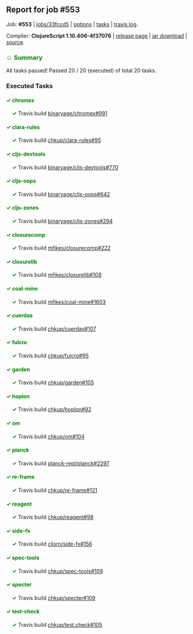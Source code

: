## Report for job #553

Job: **#553** | [jobs/33fccd5](https://github.com/cljs-oss/canary/commit/33fccd596c2469643330ad595b194a5c7889c4a5) | [options](options.edn) | [tasks](tasks.edn) | [travis log](https://travis-ci.org/cljs-oss/canary/builds/423791567).

Compiler: **ClojureScript 1.10.406-4f37076** | [release page](https://github.com/cljs-oss/canary/releases/tag/r1.10.406-4f37076) | [jar download](https://github.com/cljs-oss/canary/releases/download/r1.10.406-4f37076/clojurescript-1.10.406-4f37076.jar) | [source](https://github.com/clojure/clojurescript/commit/4f3707624846a2cf0345859e41370ec172da73c4).

### <b style='color:green'>☺ Summary</b>

All tasks passed! Passed 20 / 20 (executed) of total 20 tasks.

### Executed Tasks

#### <b style='color:green'>&#x2713; chromex</b>
&nbsp;&nbsp;&nbsp;&nbsp;<b style='color:green'>&#x2713;</b> Travis build [binaryage/chromex#991](https://travis-ci.org/binaryage/chromex/builds/423792377)<br>

#### <b style='color:green'>&#x2713; clara-rules</b>
&nbsp;&nbsp;&nbsp;&nbsp;<b style='color:green'>&#x2713;</b> Travis build [chkup/clara-rules#95](https://travis-ci.org/chkup/clara-rules/builds/423792373)<br>

#### <b style='color:green'>&#x2713; cljs-devtools</b>
&nbsp;&nbsp;&nbsp;&nbsp;<b style='color:green'>&#x2713;</b> Travis build [binaryage/cljs-devtools#770](https://travis-ci.org/binaryage/cljs-devtools/builds/423792381)<br>

#### <b style='color:green'>&#x2713; cljs-oops</b>
&nbsp;&nbsp;&nbsp;&nbsp;<b style='color:green'>&#x2713;</b> Travis build [binaryage/cljs-oops#642](https://travis-ci.org/binaryage/cljs-oops/builds/423792383)<br>

#### <b style='color:green'>&#x2713; cljs-zones</b>
&nbsp;&nbsp;&nbsp;&nbsp;<b style='color:green'>&#x2713;</b> Travis build [binaryage/cljs-zones#294](https://travis-ci.org/binaryage/cljs-zones/builds/423792397)<br>

#### <b style='color:green'>&#x2713; closurecomp</b>
&nbsp;&nbsp;&nbsp;&nbsp;<b style='color:green'>&#x2713;</b> Travis build [mfikes/closurecomp#222](https://travis-ci.org/mfikes/closurecomp/builds/423792399)<br>

#### <b style='color:green'>&#x2713; closurelib</b>
&nbsp;&nbsp;&nbsp;&nbsp;<b style='color:green'>&#x2713;</b> Travis build [mfikes/closurelib#108](https://travis-ci.org/mfikes/closurelib/builds/423792426)<br>

#### <b style='color:green'>&#x2713; coal-mine</b>
&nbsp;&nbsp;&nbsp;&nbsp;<b style='color:green'>&#x2713;</b> Travis build [mfikes/coal-mine#1603](https://travis-ci.org/mfikes/coal-mine/builds/423792414)<br>

#### <b style='color:green'>&#x2713; cuerdas</b>
&nbsp;&nbsp;&nbsp;&nbsp;<b style='color:green'>&#x2713;</b> Travis build [chkup/cuerdas#107](https://travis-ci.org/chkup/cuerdas/builds/423792432)<br>

#### <b style='color:green'>&#x2713; fulcro</b>
&nbsp;&nbsp;&nbsp;&nbsp;<b style='color:green'>&#x2713;</b> Travis build [chkup/fulcro#95](https://travis-ci.org/chkup/fulcro/builds/423792434)<br>

#### <b style='color:green'>&#x2713; garden</b>
&nbsp;&nbsp;&nbsp;&nbsp;<b style='color:green'>&#x2713;</b> Travis build [chkup/garden#105](https://travis-ci.org/chkup/garden/builds/423792439)<br>

#### <b style='color:green'>&#x2713; hoplon</b>
&nbsp;&nbsp;&nbsp;&nbsp;<b style='color:green'>&#x2713;</b> Travis build [chkup/hoplon#92](https://travis-ci.org/chkup/hoplon/builds/423792442)<br>

#### <b style='color:green'>&#x2713; om</b>
&nbsp;&nbsp;&nbsp;&nbsp;<b style='color:green'>&#x2713;</b> Travis build [chkup/om#104](https://travis-ci.org/chkup/om/builds/423792444)<br>

#### <b style='color:green'>&#x2713; planck</b>
&nbsp;&nbsp;&nbsp;&nbsp;<b style='color:green'>&#x2713;</b> Travis build [planck-repl/planck#2297](https://travis-ci.org/planck-repl/planck/builds/423792501)<br>

#### <b style='color:green'>&#x2713; re-frame</b>
&nbsp;&nbsp;&nbsp;&nbsp;<b style='color:green'>&#x2713;</b> Travis build [chkup/re-frame#121](https://travis-ci.org/chkup/re-frame/builds/423792446)<br>

#### <b style='color:green'>&#x2713; reagent</b>
&nbsp;&nbsp;&nbsp;&nbsp;<b style='color:green'>&#x2713;</b> Travis build [chkup/reagent#98](https://travis-ci.org/chkup/reagent/builds/423792465)<br>

#### <b style='color:green'>&#x2713; side-fx</b>
&nbsp;&nbsp;&nbsp;&nbsp;<b style='color:green'>&#x2713;</b> Travis build [cljsrn/side-fx#156](https://travis-ci.org/cljsrn/side-fx/builds/423792453)<br>

#### <b style='color:green'>&#x2713; spec-tools</b>
&nbsp;&nbsp;&nbsp;&nbsp;<b style='color:green'>&#x2713;</b> Travis build [chkup/spec-tools#109](https://travis-ci.org/chkup/spec-tools/builds/423792494)<br>

#### <b style='color:green'>&#x2713; specter</b>
&nbsp;&nbsp;&nbsp;&nbsp;<b style='color:green'>&#x2713;</b> Travis build [chkup/specter#109](https://travis-ci.org/chkup/specter/builds/423792497)<br>

#### <b style='color:green'>&#x2713; test-check</b>
&nbsp;&nbsp;&nbsp;&nbsp;<b style='color:green'>&#x2713;</b> Travis build [chkup/test.check#105](https://travis-ci.org/chkup/test.check/builds/423792532)<br>